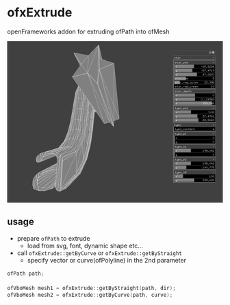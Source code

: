 # ofxExtrude
openFrameworks addon for extruding ofPath into ofMesh  

![screenshot](./screenshot.png)

## usage
* prepare `ofPath` to extrude
    * load from svg, font, dynamic shape etc...
* call `ofxExtrude::getByCurve` or `ofxExtrude::getByStraight`
    * specify vector or curve(ofPolyline) in the 2nd parameter

```C++
ofPath path;

ofVboMesh mesh1 = ofxExtrude::getByStraight(path, dir);
ofVboMesh mesh2 = ofxExtrude::getByCurve(path, curve);
```
